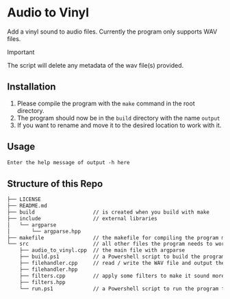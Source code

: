 # Audio to Vinyl

 Add a vinyl sound to audio files. Currently the program only supports WAV files.

> [!IMPORTANT]
> The script will delete any metadata of the wav file(s) provided.


## Installation

1. Please compile the program with the `make` command in the root directory.
2. The program should now be in the `build` directory with the name `output`
3. If you want to rename and move it to the desired location to work with it.


## Usage

```txt
Enter the help message of output -h here
```


## Structure of this Repo

```txt
├── LICENSE
├── README.md
├── build                   // is created when you build with make
├── include                 // external libraries
│   └── argparse
│       └── argparse.hpp
├── makefile                // the makefile for compiling the program more easily
└── src                     // all other files the program needs to work
    ├── audio_to_vinyl.cpp  // the main file with argparse
    ├── build.ps1           // a Powershell script to build the program from the src directory
    ├── filehandler.cpp     // read / write the WAV file and output the WAVHeader
    ├── filehandler.hpp
    ├── filters.cpp         // apply some filters to make it sound more like vinyl
    ├── filters.hpp
    └── run.ps1             // a Powershell script to run the program form the src directory
```
